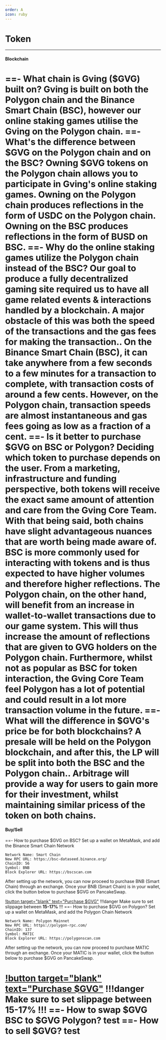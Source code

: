 ```yaml
---
order: A
icon: ruby
---
```

# Token
---
#### Blockchain
==- What chain is Gving ($GVG) built on?
Gving is built on both the Polygon chain and the Binance Smart Chain (BSC), however our online staking games utilise the Gving on the Polygon chain.
==- What's the difference between $GVG on the Polygon chain and on the BSC?
Owning $GVG tokens on the Polygon chain allows you to participate in Gving's online staking games. Owning on the Polygon chain produces reflections in the form of USDC on the Polygon chain. Owning on the BSC produces reflections in the form of BUSD on BSC.
==- Why do the online staking games utilize the Polygon chain instead of the BSC?
Our goal to produce a fully decentralized gaming site required us to have all game related events & interactions handled by a blockchain. A major obstacle of this was both the speed of the transactions and the gas fees for making the transaction.. On the Binance Smart Chain (BSC), it can take anywhere from a few seconds to a few minutes for a transaction to complete, with transaction costs of around a few cents. However, on the Polygon chain, transaction speeds are almost instantaneous and gas fees going as low as a fraction of a cent.
==- Is it better to purchase $GVG on BSC or Polygon?
Deciding which token to purchase depends on the user. From a marketing, infrastructure and funding perspective, both tokens will receive the exact same amount of attention and care from the Gving Core Team. With that being said, both chains have slight advantageous nuances that are worth being made aware of. BSC is more commonly used for interacting with tokens and is thus expected to have higher volumes and therefore higher reflections. The Polygon chain, on the other hand, will benefit from an increase in wallet-to-wallet transactions due to our game system. This will thus increase the amount of reflections that are given to GVG holders on the Polygon chain. Furthermore, whilst not as popular as BSC for token interaction, the Gving Core Team feel Polygon has a lot of potential and could result in a lot more transaction volume in the future.
==- What will the difference in $GVG's price be for both blockchains?
A presale will be held on the Polygon blockchain, and after this, the LP will be split into both the BSC and the Polygon chain.. Arbitrage will provide a way for users to gain more for their investment, whilst maintaining similar pricess of the token on both chains.
===
#### Buy/Sell
==- How to purchase $GVG on BSC?
Set up a wallet on MetaMask, and add the Binance Smart Chain Network
```
Network Name: Smart Chain
New RPC URL: https://bsc-dataseed.binance.org/
ChainID: 56
Symbol: BNB
Block Explorer URL: https://bscscan.com
```
After setting up the network, you can now proceed to purchase BNB (Smart Chain) through an exchange. Once your BNB (Smart Chain) is in your wallet, click the button below to purchase $GVG on PancakeSwap.

[!button target="blank" text="Purchase $GVG"](https://pancakeswap.finance/)
!!!danger
Make sure to set slippage between **15-17%**
!!!
==- How to purchase $GVG on Polygon?
Set up a wallet on MetaMask, and add the Polygon Chain Network
```
Network Name: Polygon Mainnet
New RPC URL: https://polygon-rpc.com/
ChainID: 137
Symbol: MATIC
Block Explorer URL: https://polygonscan.com
```
After setting up the network, you can now proceed to purchase MATIC through an exchange. Once your MATIC is in your wallet, click the button below to purchase $GVG on PancakeSwap.

[!button target="blank" text="Purchase $GVG"](https://pancakeswap.finance/)
!!!danger
Make sure to set slippage between **15-17%**
!!!
==- How to swap $GVG BSC to $GVG Polygon?
test
==- How to sell $GVG?
test
===